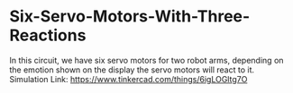 # Six-Servo-Motors-With-Three-Reactions 

In this circuit, we have six servo motors for two robot arms, depending on the emotion shown on the display the servo motors will react to it. 
Simulation Link:  https://www.tinkercad.com/things/6igLOGltg7O  
